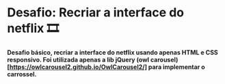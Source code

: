 # Desafio: Recriar a interface do netflix :film_strip:

#### Desafio básico, recriar a interface do netflix usando apenas HTML e CSS responsivo. Foi utilizada apenas a lib jQuery (owl carousel)[https://owlcarousel2.github.io/OwlCarousel2/] para implementar o carrossel.